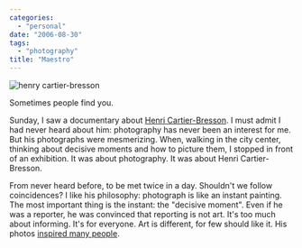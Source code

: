 ```yaml
---
categories:
  - "personal"
date: "2006-08-30"
tags:
  - "photography"
title: "Maestro"
---
```


![henry cartier-bresson][1]

Sometimes people find you.

Sunday, I saw a documentary about [Henri
Cartier-Bresson][2]. I must admit I had never heard about him: photography has
never been an interest for me. But his photographs were mesmerizing. When,
walking in the city center, thinking about decisive moments and how to picture
them, I stopped in front of an exhibition. It was about photography. It was
about Henri Cartier-Bresson.

From never heard before, to be met twice in a day.
Shouldn't we follow coincidences? I like his philosophy: photograph is like an
instant painting. The most important thing is the instant: the "decisive
moment". Even if he was a reporter, he was convinced that reporting is not art.
It's too much about informing. It's for everyone. Art is different, for few
should like it. His photos [inspired many people][3].

   [1]: http://www.artnet.com/artwork_images_89028_136123_Henri-Cartier-Bresson.jpg
   [2]: http://en.wikipedia.org/wiki/Cartier-bresson (henri cartier-bresson)
   [3]: http://www.flickr.com/groups/thedecisivemoment-hcb/
